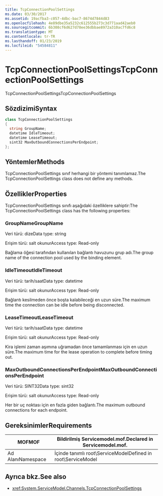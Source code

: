 ```yaml
---
title: TcpConnectionPoolSettings
ms.date: 03/30/2017
ms.assetid: 19acfba3-c057-4dbc-bac7-8674d7844d83
ms.openlocfilehash: 4e89dbe35a5232c612555b273c3d771aad42aeb0
ms.sourcegitcommit: 6b308cf6d627d78ee36dbbae8972a310ac7fd6c8
ms.translationtype: MT
ms.contentlocale: tr-TR
ms.lasthandoff: 01/23/2019
ms.locfileid: "54584811"
---
```

# <a name="tcpconnectionpoolsettings"></a><span data-ttu-id="9cc01-102">TcpConnectionPoolSettings</span><span class="sxs-lookup"><span data-stu-id="9cc01-102">TcpConnectionPoolSettings</span></span>
<span data-ttu-id="9cc01-103">TcpConnectionPoolSettings</span><span class="sxs-lookup"><span data-stu-id="9cc01-103">TcpConnectionPoolSettings</span></span>  
  
## <a name="syntax"></a><span data-ttu-id="9cc01-104">Sözdizimi</span><span class="sxs-lookup"><span data-stu-id="9cc01-104">Syntax</span></span>  
  
```csharp
class TcpConnectionPoolSettings  
{  
  string GroupName;  
  datetime IdleTimeout;  
  datetime LeaseTimeout;  
  sint32 MaxOutboundConnectionsPerEndpoint;  
};  
```  
  
## <a name="methods"></a><span data-ttu-id="9cc01-105">Yöntemler</span><span class="sxs-lookup"><span data-stu-id="9cc01-105">Methods</span></span>  
 <span data-ttu-id="9cc01-106">TcpConnectionPoolSettings sınıf herhangi bir yöntemi tanımlamaz.</span><span class="sxs-lookup"><span data-stu-id="9cc01-106">The TcpConnectionPoolSettings class does not define any methods.</span></span>  
  
## <a name="properties"></a><span data-ttu-id="9cc01-107">Özellikler</span><span class="sxs-lookup"><span data-stu-id="9cc01-107">Properties</span></span>  
 <span data-ttu-id="9cc01-108">TcpConnectionPoolSettings sınıfı aşağıdaki özelliklere sahiptir:</span><span class="sxs-lookup"><span data-stu-id="9cc01-108">The TcpConnectionPoolSettings class has the following properties:</span></span>  
  
### <a name="groupname"></a><span data-ttu-id="9cc01-109">GroupName</span><span class="sxs-lookup"><span data-stu-id="9cc01-109">GroupName</span></span>  
 <span data-ttu-id="9cc01-110">Veri türü: dize</span><span class="sxs-lookup"><span data-stu-id="9cc01-110">Data type: string</span></span>  
  
 <span data-ttu-id="9cc01-111">Erişim türü: salt okunur</span><span class="sxs-lookup"><span data-stu-id="9cc01-111">Access type: Read-only</span></span>  
  
 <span data-ttu-id="9cc01-112">Bağlama öğesi tarafından kullanılan bağlantı havuzunu grup adı.</span><span class="sxs-lookup"><span data-stu-id="9cc01-112">The group name of the connection pool used by the binding element.</span></span>  
  
### <a name="idletimeout"></a><span data-ttu-id="9cc01-113">IdleTimeout</span><span class="sxs-lookup"><span data-stu-id="9cc01-113">IdleTimeout</span></span>  
 <span data-ttu-id="9cc01-114">Veri türü: tarih/saat</span><span class="sxs-lookup"><span data-stu-id="9cc01-114">Data type: datetime</span></span>  
  
 <span data-ttu-id="9cc01-115">Erişim türü: salt okunur</span><span class="sxs-lookup"><span data-stu-id="9cc01-115">Access type: Read-only</span></span>  
  
 <span data-ttu-id="9cc01-116">Bağlantı kesilmeden önce boşta kalabileceği en uzun süre.</span><span class="sxs-lookup"><span data-stu-id="9cc01-116">The maximum time the connection can be idle before being disconnected.</span></span>  
  
### <a name="leasetimeout"></a><span data-ttu-id="9cc01-117">LeaseTimeout</span><span class="sxs-lookup"><span data-stu-id="9cc01-117">LeaseTimeout</span></span>  
 <span data-ttu-id="9cc01-118">Veri türü: tarih/saat</span><span class="sxs-lookup"><span data-stu-id="9cc01-118">Data type: datetime</span></span>  
  
 <span data-ttu-id="9cc01-119">Erişim türü: salt okunur</span><span class="sxs-lookup"><span data-stu-id="9cc01-119">Access type: Read-only</span></span>  
  
 <span data-ttu-id="9cc01-120">Kira işlemi zaman aşımına uğramadan önce tamamlanması için en uzun süre.</span><span class="sxs-lookup"><span data-stu-id="9cc01-120">The maximum time for the lease operation to complete before timing out.</span></span>  
  
### <a name="maxoutboundconnectionsperendpoint"></a><span data-ttu-id="9cc01-121">MaxOutboundConnectionsPerEndpoint</span><span class="sxs-lookup"><span data-stu-id="9cc01-121">MaxOutboundConnectionsPerEndpoint</span></span>  
 <span data-ttu-id="9cc01-122">Veri türü: SINT32</span><span class="sxs-lookup"><span data-stu-id="9cc01-122">Data type: sint32</span></span>  
  
 <span data-ttu-id="9cc01-123">Erişim türü: salt okunur</span><span class="sxs-lookup"><span data-stu-id="9cc01-123">Access type: Read-only</span></span>  
  
 <span data-ttu-id="9cc01-124">Her bir uç noktası için en fazla giden bağlantı.</span><span class="sxs-lookup"><span data-stu-id="9cc01-124">The maximum outbound connections for each endpoint.</span></span>  
  
## <a name="requirements"></a><span data-ttu-id="9cc01-125">Gereksinimler</span><span class="sxs-lookup"><span data-stu-id="9cc01-125">Requirements</span></span>  
  
|<span data-ttu-id="9cc01-126">MOF</span><span class="sxs-lookup"><span data-stu-id="9cc01-126">MOF</span></span>|<span data-ttu-id="9cc01-127">Bildirilmiş Servicemodel.mof.</span><span class="sxs-lookup"><span data-stu-id="9cc01-127">Declared in Servicemodel.mof.</span></span>|  
|---------|-----------------------------------|  
|<span data-ttu-id="9cc01-128">Ad Alanı</span><span class="sxs-lookup"><span data-stu-id="9cc01-128">Namespace</span></span>|<span data-ttu-id="9cc01-129">İçinde tanımlı root\ServiceModel</span><span class="sxs-lookup"><span data-stu-id="9cc01-129">Defined in root\ServiceModel</span></span>|  
  
## <a name="see-also"></a><span data-ttu-id="9cc01-130">Ayrıca bkz.</span><span class="sxs-lookup"><span data-stu-id="9cc01-130">See also</span></span>
- <xref:System.ServiceModel.Channels.TcpConnectionPoolSettings>
